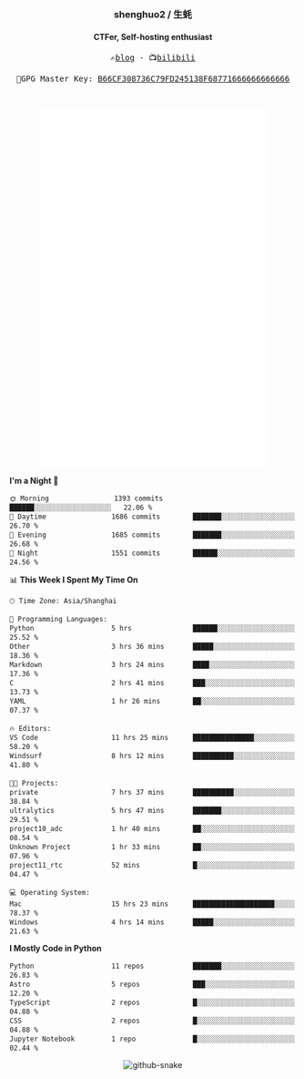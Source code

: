 <h3 align="center"> shenghuo2 / 生蚝 </h3>
<h4 align="center" >CTFer, Self-hosting enthusiast</h3>


<p align="center">
  <samp>
    ✍️<a href="https://blog.shenghuo2.top/">blog</a> -
    📺<a href="https://space.bilibili.com/85894935">bilibili</a>
  </samp>
</p>
<p align="center">
  <samp>
     🔐GPG Master Key: <a align="center" href="https://github.com/shenghuo2.gpg">B66CF308736C79FD245138F68771666666666666</a>
  </samp>
</p>
<br>
<p align="center">
  <a href="https://github.com/shenghuo2">
    <img width="400" align="top" src="https://github.com/shenghuo2/shenghuo2/blob/main/metrics.left.svg" />
  </a>
  <a href="https://github.com/shenghuo2">
    <img width="400" align="top" src="https://github.com/shenghuo2/shenghuo2/blob/main/metrics.right.svg" />
  </a>
</p>


<!--START_SECTION:waka-->
**I'm a Night 🦉** 

```text
🌞 Morning                1393 commits        ██████░░░░░░░░░░░░░░░░░░░   22.06 % 
🌆 Daytime                1686 commits        ███████░░░░░░░░░░░░░░░░░░   26.70 % 
🌃 Evening                1685 commits        ███████░░░░░░░░░░░░░░░░░░   26.68 % 
🌙 Night                  1551 commits        ██████░░░░░░░░░░░░░░░░░░░   24.56 % 
```


📊 **This Week I Spent My Time On** 

```text
🕑︎ Time Zone: Asia/Shanghai

💬 Programming Languages: 
Python                   5 hrs               ██████░░░░░░░░░░░░░░░░░░░   25.52 % 
Other                    3 hrs 36 mins       █████░░░░░░░░░░░░░░░░░░░░   18.36 % 
Markdown                 3 hrs 24 mins       ████░░░░░░░░░░░░░░░░░░░░░   17.36 % 
C                        2 hrs 41 mins       ███░░░░░░░░░░░░░░░░░░░░░░   13.73 % 
YAML                     1 hr 26 mins        ██░░░░░░░░░░░░░░░░░░░░░░░   07.37 % 

🔥 Editors: 
VS Code                  11 hrs 25 mins      ███████████████░░░░░░░░░░   58.20 % 
Windsurf                 8 hrs 12 mins       ██████████░░░░░░░░░░░░░░░   41.80 % 

🐱‍💻 Projects: 
private                  7 hrs 37 mins       ██████████░░░░░░░░░░░░░░░   38.84 % 
ultralytics              5 hrs 47 mins       ███████░░░░░░░░░░░░░░░░░░   29.51 % 
project10_adc            1 hr 40 mins        ██░░░░░░░░░░░░░░░░░░░░░░░   08.54 % 
Unknown Project          1 hr 33 mins        ██░░░░░░░░░░░░░░░░░░░░░░░   07.96 % 
project11_rtc            52 mins             █░░░░░░░░░░░░░░░░░░░░░░░░   04.47 % 

💻 Operating System: 
Mac                      15 hrs 23 mins      ████████████████████░░░░░   78.37 % 
Windows                  4 hrs 14 mins       █████░░░░░░░░░░░░░░░░░░░░   21.63 % 
```

**I Mostly Code in Python** 

```text
Python                   11 repos            ███████░░░░░░░░░░░░░░░░░░   26.83 % 
Astro                    5 repos             ███░░░░░░░░░░░░░░░░░░░░░░   12.20 % 
TypeScript               2 repos             █░░░░░░░░░░░░░░░░░░░░░░░░   04.88 % 
CSS                      2 repos             █░░░░░░░░░░░░░░░░░░░░░░░░   04.88 % 
Jupyter Notebook         1 repo              █░░░░░░░░░░░░░░░░░░░░░░░░   02.44 % 
```




<!--END_SECTION:waka-->


<div align="center">
  <picture>
    <source media="(prefers-color-scheme: dark)" srcset="https://gist.githubusercontent.com/shenghuo2/bfce20b14ab0484cef03bae6e60e0b3a/raw/github-snake-dark.svg" />
    <source media="(prefers-color-scheme: light)" srcset="https://gist.githubusercontent.com/shenghuo2/bfce20b14ab0484cef03bae6e60e0b3a/raw/github-snake.svg" />
    <img alt="github-snake" src="https://gist.githubusercontent.com/shenghuo2/bfce20b14ab0484cef03bae6e60e0b3a/raw/github-snake.svg" />
  </picture>
</div>

<!--
**shenghuo2/shenghuo2** is a ✨ _special_ ✨ repository because its `README.md` (this file) appears on your GitHub profile.

Here are some ideas to get you started:

- 🔭 I’m currently working on ...
- 🌱 I’m currently learning ...
- 👯 I’m looking to collaborate on ...
- 🤔 I’m looking for help with ...
- 💬 Ask me about ...
- 📫 How to reach me: ...
- 😄 Pronouns: ...
- ⚡ Fun fact: ...
-->
